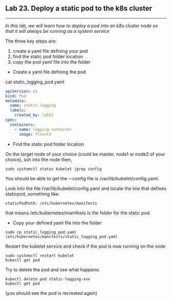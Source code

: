 ## Lab 23. Deploy a static pod to the k8s cluster
___

_In this lab, we will learn how to deploy a pod into an k8s cluster node so that it will always be running as a system service_  

The three key steps are:
  1. create a yaml file defining your pod
  2. find the static pod folder location
  3. copy the pod yaml file into the folder
  
* Create a yaml file defining the pod

cat static_logging_pod.yaml
```yaml
apiVersion: v1
kind: Pod
metadata:
  name: static-logging
  labels:
    created_by: lab23
spec:
  containers:
    - name: logging-container
      image: fluentd
```

* Find the static pod folder location

On the target node of your choice (could be master, node1 or node2 of your choice), ssh into the node then,
```
sudo systemctl status kubelet |grep config
```
You should be able to get the --config file is /var/lib/kubelet/config.yaml.

Look into the file /var/lib/kubelet/config.yaml and locate the line that defines staticpod, something like:

```
staticPodPath: /etc/kubernetes/manifests
```
that means /etc/kubernetes/manifests is the folder for the static pod.

* Copy your defined yaml file into the folder

```
sudo cp static_logging_pod.yaml /etc/kubernetes/manifests/static_logging_pod.yaml
```
Restart the kubelet service and check if the pod is now running on the node

```
sudo systemctl restart kubelet
kubectl get pod
```
Try to delete the pod and see what happens:

```
kubectl delete pod static-logging-xxx
kubectl get pod
```
(you should see the pod is recreated again)
